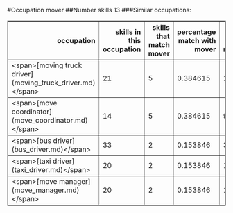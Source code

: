 #Occupation mover
##Number skills 13
###Similar occupations:
<table border="1" class="dataframe">
  <thead>
    <tr style="text-align: right;">
      <th>occupation</th>
      <th>skills in this occupation</th>
      <th>skills that match mover</th>
      <th>percentage match with mover</th>
      <th>skills not in mover</th>
    </tr>
  </thead>
  <tbody>
    <tr>
      <td>&lt;span&gt;[moving truck driver](moving_truck_driver.md)&lt;/span&gt;</td>
      <td>21</td>
      <td>5</td>
      <td>0.384615</td>
      <td>16</td>
    </tr>
    <tr>
      <td>&lt;span&gt;[move coordinator](move_coordinator.md)&lt;/span&gt;</td>
      <td>14</td>
      <td>5</td>
      <td>0.384615</td>
      <td>9</td>
    </tr>
    <tr>
      <td>&lt;span&gt;[bus driver](bus_driver.md)&lt;/span&gt;</td>
      <td>33</td>
      <td>2</td>
      <td>0.153846</td>
      <td>31</td>
    </tr>
    <tr>
      <td>&lt;span&gt;[taxi driver](taxi_driver.md)&lt;/span&gt;</td>
      <td>20</td>
      <td>2</td>
      <td>0.153846</td>
      <td>18</td>
    </tr>
    <tr>
      <td>&lt;span&gt;[move manager](move_manager.md)&lt;/span&gt;</td>
      <td>20</td>
      <td>2</td>
      <td>0.153846</td>
      <td>18</td>
    </tr>
  </tbody>
</table>
